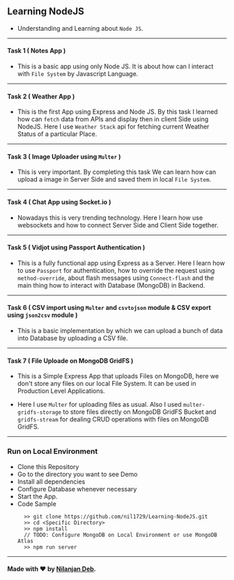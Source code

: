 ## Learning NodeJS

- Understanding and Learning about `Node JS`.

---

#### Task 1 ( Notes App )

- This is a basic app using only Node JS. It is about how can I interact with `File System` by Javascript Language.

---

#### Task 2 ( Weather App )

- This is the first App using Express and Node JS. By this task I learned how can `fetch` data from APIs and display then in client Side using NodeJS. Here I use `Weather Stack` api for fetching current Weather Status of a particular Place.

---

#### Task 3 ( Image Uploader using `Multer` )

- This is very important. By completing this task We can learn how can upload a image in Server Side and saved them in local `File System`.

---

#### Task 4 ( Chat App using Socket.io )

- Nowadays this is very trending technology. Here I learn how use websockets and how to connect Server Side and Client Side together.

---

#### Task 5 ( Vidjot using Passport Authentication )

- This is a fully functional app using Express as a Server. Here I learn how to use `Passport` for authentication, how to override the request using `method-override`, about flash messages using `Connect-flash` and the main thing how to interact with Database (MongoDB) in Backend.

---

#### Task 6 ( CSV import using `Multer` and `csvtojson` module & CSV export using `json2csv` module )

- This is a basic implementation by which we can upload a bunch of data into Database by uploading a CSV file.

---

#### Task 7 ( File Uploade on MongoDB GridFS )

- This is a Simple Express App that uploads Files on MongoDB, here we don't store any files on our local File System. It can be used in Production Level Applications.

- Here I use `Multer` for uploading files as usual. Also I used `multer-gridfs-storage` to store files directly on MongoDB GridFS Bucket and `gridfs-stream` for dealing CRUD operations with files on MongoDB GridFS.

---

### Run on Local Environment

- Clone this Repository
- Go to the directory you want to see Demo
- Install all dependencies
- Configure Database whenever necessary
- Start the App.
- Code Sample
  ```
    >> git clone https://github.com/nil1729/Learning-NodeJS.git
    >> cd <Specific Directory>
    >> npm install
    // TODO: Configure MongoDB on Local Environment or use MongoDB Atlas
    >> npm run server
  ```

---

#### Made with :heart: by [Nilanjan Deb](https://github.com/nil1729).
